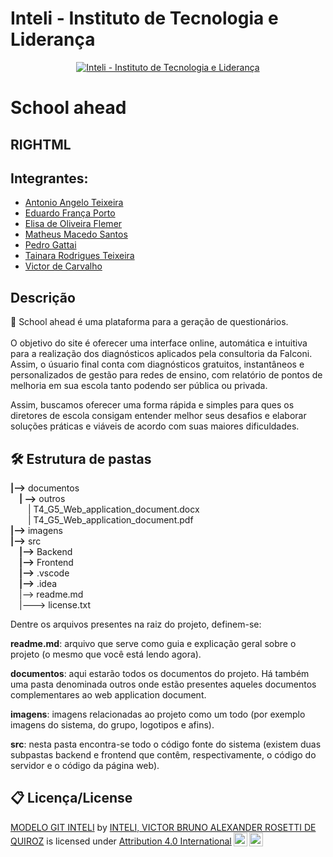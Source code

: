 # Inteli - Instituto de Tecnologia e Liderança 

<p align="center">
<a href= "https://www.inteli.edu.br/"><img src="https://www.inteli.edu.br/wp-content/uploads/2021/08/20172028/marca_1-2.png" alt="Inteli - Instituto de Tecnologia e Liderança" border="0"></a>
</p>

# School ahead 

## RIGHTML

## Integrantes: 
- <a href="https://www.google.com/">Antonio Angelo Teixeira</a> 
- <a href="https://www.linkedin.com/in/eduardo-franca-porto/">Eduardo França Porto</a>
- <a href="https://www.google.com/">Elisa de Oliveira Flemer</a>
- <a href="https://www.linkedin.com/in/matheus-macedo-santos-2a8106194/">Matheus Macedo Santos</a>
- <a href="https://www.linkedin.com/in/pedro-gattai-096678227/">Pedro Gattai</a>
- <a href="https://www.linkedin.com/in/tainara-rodrigues-763a42233/">Tainara Rodrigues Teixeira</a>
- <a href="https://www.linkedin.com/in/victor-severiano-de-carvalho-b57a05237/">Victor de Carvalho</a>

## Descrição

📜 School ahead é uma plataforma para a geração de questionários.
<br><br>
O objetivo do site é oferecer uma interface online, automática e intuitiva para a realização dos diagnósticos aplicados pela consultoria da Falconi. Assim, o úsuario final conta com diagnósticos gratuitos, instantâneos e personalizados de gestão para redes de ensino, com relatório de pontos de melhoria em sua escola tanto podendo ser pública ou privada.

Assim, buscamos oferecer uma forma rápida e simples para ques os diretores de escola consigam entender melhor seus desafios e elaborar soluções práticas e viáveis de acordo com suas maiores dificuldades.


## 🛠 Estrutura de pastas

**|-->** documentos<br>
&emsp;**| -->** outros<br>
&emsp;&emsp;| T4_G5_Web_application_document.docx<br>
&emsp;&emsp;| T4_G5_Web_application_document.pdf<br>
**|-->** imagens<br>
**|-->** src<br>
&emsp;**|-->** Backend<br>
&emsp;**|-->** Frontend<br>
&emsp;**|-->** .vscode<br>
&emsp;**|-->** .idea<br>
&emsp;|--> readme.md<br>
&emsp;|---> license.txt<br>

Dentre os arquivos presentes na raiz do projeto, definem-se:

**readme.md**: arquivo que serve como guia e explicação geral sobre o projeto (o mesmo que você está lendo agora).

**documentos**: aqui estarão todos os documentos do projeto. Há também uma pasta denominada outros onde estão presentes aqueles documentos complementares ao web application document.

**imagens**: imagens relacionadas ao projeto como um todo (por exemplo imagens do sistema, do grupo, logotipos e afins).

**src**: nesta pasta encontra-se todo o código fonte do sistema (existem duas subpastas backend e frontend que contêm, respectivamente, o código do servidor e o código da página web).

## 📋 Licença/License

<p xmlns:cc="http://creativecommons.org/ns#" xmlns:dct="http://purl.org/dc/terms/"><a property="dct:title" rel="cc:attributionURL" href="https://github.com/Spidus/Teste_Final_1">MODELO GIT INTELI</a> by <a rel="cc:attributionURL dct:creator" property="cc:attributionName" href="https://www.yggbrasil.com.br/vr">INTELI, VICTOR BRUNO ALEXANDER ROSETTI DE QUIROZ</a> is licensed under <a href="http://creativecommons.org/licenses/by/4.0/?ref=chooser-v1" target="_blank" rel="license noopener noreferrer" style="display:inline-block;">Attribution 4.0 International<img style="height:22px!important;margin-left:3px;vertical-align:text-bottom;" src="https://mirrors.creativecommons.org/presskit/icons/cc.svg?ref=chooser-v1"><img style="height:22px!important;margin-left:3px;vertical-align:text-bottom;" src="https://mirrors.creativecommons.org/presskit/icons/by.svg?ref=chooser-v1"></a></p>
